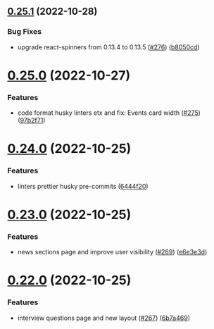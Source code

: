## [0.25.1](https://github.com/thecyberworld/thecyberhub.org/compare/v0.25.0...v0.25.1) (2022-10-28)


### Bug Fixes

* upgrade react-spinners from 0.13.4 to 0.13.5 ([#276](https://github.com/thecyberworld/thecyberhub.org/issues/276)) ([b8050cd](https://github.com/thecyberworld/thecyberhub.org/commit/b8050cd933f4fbd42d79b872cd98509e393d2ffc))



# [0.25.0](https://github.com/thecyberworld/thecyberhub.org/compare/v0.24.0...v0.25.0) (2022-10-27)


### Features

* code format husky linters etx and fix: Events card width ([#275](https://github.com/thecyberworld/thecyberhub.org/issues/275)) ([97b2f71](https://github.com/thecyberworld/thecyberhub.org/commit/97b2f713ea99943a8c9579d0d8142966fa136f4d))



# [0.24.0](https://github.com/thecyberworld/thecyberhub.org/compare/v0.23.0...v0.24.0) (2022-10-25)


### Features

* linters prettier husky pre-commits ([6444f20](https://github.com/thecyberworld/thecyberhub.org/commit/6444f20adf3bec2b31062d3ab031d0898cfe59ae))



# [0.23.0](https://github.com/thecyberworld/thecyberhub.org/compare/v0.22.0...v0.23.0) (2022-10-25)


### Features

* news sections page and improve user visibility ([#269](https://github.com/thecyberworld/thecyberhub.org/issues/269)) ([e6e3e3d](https://github.com/thecyberworld/thecyberhub.org/commit/e6e3e3d4584adff068a51b4075661a0c378fc89a))



# [0.22.0](https://github.com/thecyberworld/thecyberhub.org/compare/v0.21.0...v0.22.0) (2022-10-25)


### Features

* interview questions page and new layout ([#267](https://github.com/thecyberworld/thecyberhub.org/issues/267)) ([6b7a469](https://github.com/thecyberworld/thecyberhub.org/commit/6b7a46923f41cc4da71d42f9476e2b4384dd53a9))



